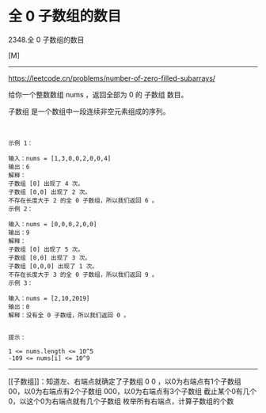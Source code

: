 # 全 0 子数组的数目

2348.全 0 子数组的数目


[M]

---
https://leetcode.cn/problems/number-of-zero-filled-subarrays/


给你一个整数数组 nums ，返回全部为 0 的 子数组 数目。

子数组 是一个数组中一段连续非空元素组成的序列。

 
```
示例 1：

输入：nums = [1,3,0,0,2,0,0,4]
输出：6
解释：
子数组 [0] 出现了 4 次。
子数组 [0,0] 出现了 2 次。
不存在长度大于 2 的全 0 子数组，所以我们返回 6 。
示例 2：

输入：nums = [0,0,0,2,0,0]
输出：9
解释：
子数组 [0] 出现了 5 次。
子数组 [0,0] 出现了 3 次。
子数组 [0,0,0] 出现了 1 次。
不存在长度大于 3 的全 0 子数组，所以我们返回 9 。
示例 3：

输入：nums = [2,10,2019]
输出：0
解释：没有全 0 子数组，所以我们返回 0 。
 

提示：

1 <= nums.length <= 10^5
-109 <= nums[i] <= 10^9
```

---

[[子数组]]：知道左、右端点就确定了子数组
0 0 ，以0为右端点有1个子数组
00，以0为右端点有2个子数组
000，以0为右端点有3个子数组
截止某个0有几个0，以这个0为右端点就有几个子数组
枚举所有右端点，计算子数组的个数